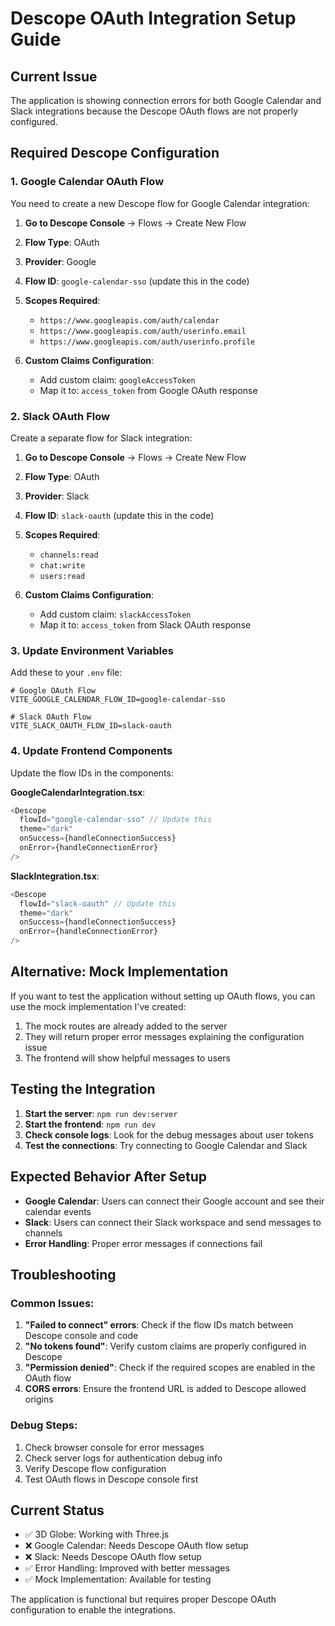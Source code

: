 # Descope OAuth Integration Setup Guide

## Current Issue
The application is showing connection errors for both Google Calendar and Slack integrations because the Descope OAuth flows are not properly configured.

## Required Descope Configuration

### 1. Google Calendar OAuth Flow

You need to create a new Descope flow for Google Calendar integration:

1. **Go to Descope Console** → Flows → Create New Flow
2. **Flow Type**: OAuth
3. **Provider**: Google
4. **Flow ID**: `google-calendar-sso` (update this in the code)
5. **Scopes Required**:
   - `https://www.googleapis.com/auth/calendar`
   - `https://www.googleapis.com/auth/userinfo.email`
   - `https://www.googleapis.com/auth/userinfo.profile`

6. **Custom Claims Configuration**:
   - Add custom claim: `googleAccessToken`
   - Map it to: `access_token` from Google OAuth response

### 2. Slack OAuth Flow

Create a separate flow for Slack integration:

1. **Go to Descope Console** → Flows → Create New Flow
2. **Flow Type**: OAuth
3. **Provider**: Slack
4. **Flow ID**: `slack-oauth` (update this in the code)
5. **Scopes Required**:
   - `channels:read`
   - `chat:write`
   - `users:read`

6. **Custom Claims Configuration**:
   - Add custom claim: `slackAccessToken`
   - Map it to: `access_token` from Slack OAuth response

### 3. Update Environment Variables

Add these to your `.env` file:

```env
# Google OAuth Flow
VITE_GOOGLE_CALENDAR_FLOW_ID=google-calendar-sso

# Slack OAuth Flow
VITE_SLACK_OAUTH_FLOW_ID=slack-oauth
```

### 4. Update Frontend Components

Update the flow IDs in the components:

**GoogleCalendarIntegration.tsx**:
```typescript
<Descope
  flowId="google-calendar-sso" // Update this
  theme="dark"
  onSuccess={handleConnectionSuccess}
  onError={handleConnectionError}
/>
```

**SlackIntegration.tsx**:
```typescript
<Descope
  flowId="slack-oauth" // Update this
  theme="dark"
  onSuccess={handleConnectionSuccess}
  onError={handleConnectionError}
/>
```

## Alternative: Mock Implementation

If you want to test the application without setting up OAuth flows, you can use the mock implementation I've created:

1. The mock routes are already added to the server
2. They will return proper error messages explaining the configuration issue
3. The frontend will show helpful messages to users

## Testing the Integration

1. **Start the server**: `npm run dev:server`
2. **Start the frontend**: `npm run dev`
3. **Check console logs**: Look for the debug messages about user tokens
4. **Test the connections**: Try connecting to Google Calendar and Slack

## Expected Behavior After Setup

- **Google Calendar**: Users can connect their Google account and see their calendar events
- **Slack**: Users can connect their Slack workspace and send messages to channels
- **Error Handling**: Proper error messages if connections fail

## Troubleshooting

### Common Issues:

1. **"Failed to connect" errors**: Check if the flow IDs match between Descope console and code
2. **"No tokens found"**: Verify custom claims are properly configured in Descope
3. **"Permission denied"**: Check if the required scopes are enabled in the OAuth flow
4. **CORS errors**: Ensure the frontend URL is added to Descope allowed origins

### Debug Steps:

1. Check browser console for error messages
2. Check server logs for authentication debug info
3. Verify Descope flow configuration
4. Test OAuth flows in Descope console first

## Current Status

- ✅ 3D Globe: Working with Three.js
- ❌ Google Calendar: Needs Descope OAuth flow setup
- ❌ Slack: Needs Descope OAuth flow setup
- ✅ Error Handling: Improved with better messages
- ✅ Mock Implementation: Available for testing

The application is functional but requires proper Descope OAuth configuration to enable the integrations.

